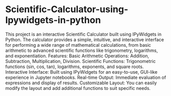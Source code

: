 # Scientific-Calculator-using-Ipywidgets-in-python
This project is an interactive Scientific Calculator built using IPyWidgets in Python. The calculator provides a simple, intuitive, and interactive interface for performing a wide range of mathematical calculations, from basic arithmetic to advanced scientific functions like trigonometry, logarithms, and exponentiation.
Features:
Basic Arithmetic Operations: Addition, Subtraction, Multiplication, Division.
Scientific Functions: Trigonometric functions (sin, cos, tan), logarithms, exponents, and square roots.
Interactive Interface: Built using IPyWidgets for an easy-to-use, GUI-like experience in Jupyter notebooks.
Real-time Output: Immediate evaluation of expressions and display of results.
Customizable Layout: You can easily modify the layout and add additional functions to suit specific needs.
